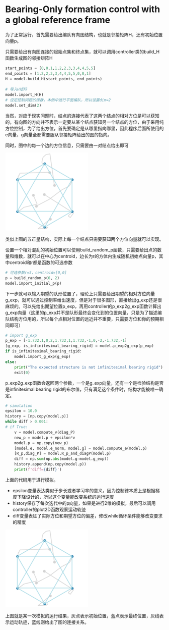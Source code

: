 # Bearing-Only formation control with a global reference frame

为了正常运行，首先需要给出编队有向图结构，也就是邻接矩阵H，还有初始位置向量p。

只需要给出有向图连接的起始点集和终点集，就可以调用controller类的build_H函数生成图的邻接矩阵H

```python
start_points = [0,0,1,1,2,2,3,3,4,4,5,5]
end_points = [1,2,2,3,3,4,4,5,5,0,0,1]
H = model.build_H(start_points, end_points)

# 导入H矩阵
model.import_H(H)
# 设定控制问题的维数，本例中进行平面编队，所以设置dim=2
model.set_dim(2)
```

当然，对应于现实问题时，结点的连接代表了这两个结点的相对方位是可以获知的，有向图的方向并不表示一定要从某个结点获知另一个结点的方位，由于采用纯方位控制，为了给出方位，首先要确定是从哪里指向哪里，因此程序后面所使用的e向量，g向量全都需要服从邻接矩阵给出的图的指向。

同时，图中的每一个边的方位信息，只需要由一对结点给出即可

![image-20211011171306128](./readme.assets/image-20211011171306128.png)

类似上图的五芒星结构，实际上每一个结点只需要获知两个方位向量就可以实现。



设置一个相对混乱的初始位置可以使用build_random_p函数，只需要给出点的数量和维数，就可以在中心为centroid，边长为r的方体内生成随机初始点向量p，其中centroid和r都是函数的可选参数

```python
# 可选参数r=5，centroid=[0,0]
p = build_random_p(6, 2)
model.import_initial_p(p)
```



下一步就可以输入期望的队形位置了，理论上只需要给出期望的相对方位向量g_exp，就可以通过控制率给出速度，但是对于很多图形，直接给出g_exp还是很麻烦的。可以先给出期望位置p_exp，再用controller的p_exp2g_exp函数计算出g_exp向量（这里的p_exp并不是队形最终会变化到的位置向量，只是为了描述编队结构方位用的，所以每个点相对位置的远近并不重要，只需要方位和你的预期相同即可）

```python
# import g_exp
p_exp = [-1.732,1,0,2,1.732,1,1.732,-1,0,-2,-1.732,-1]
[g_exp, is_infinitesimal_bearing_rigid] = model.p_exp2g_exp(p_exp)
if is_infinitesimal_bearing_rigid:
    model.import_g_exp(g_exp)
else:
    print("The expected structure is not infinitesimal bearing rigid")
    exit(0)
```

p_exp2g_exp函数会返回两个参数，一个是g_exp向量，还有一个是检验结构是否是infinitesimal bearing rigid的布尔值，只有满足这个条件时，结构才能被唯一确定。



```python
# simulation
epsilon = 10.0
history = [np.copy(model.p)]
while diff > 0.001:
# if True:
    v = model.compute_v(diag_P)
    new_p = model.p + epsilon*v
    model.p = np.copy(new_p)
    [model.e, model.e_norm, model.g] = model.compute_e(model.p)
    [R_p,diag_P] = model.R_p_and_diagP(model.p)
    diff = np.sum(np.abs(model.g-model.g_exp))
    history.append(np.copy(model.p))
    print(f'diff={diff}')
```

上面的代码用于进行模拟。

- epsilon变量表达类似于步长或者学习率的意义，因为控制律本质上是根据梯度下降设计的，所以这个变量能改变系统的运行速度
- history保存了每次迭代中的p向量，如果是进行2维的模拟，最后可以调用controller的plot2D函数观察运动轨迹
- diff变量表征了实际方位和期望方位的偏差，修改while循环条件能够改变要求的精度

![image-20211011171306128](./readme.assets/image-20211011171306128.png)

上图就是某一次模拟的运行结果，灰点表示初始位置，蓝点表示最终位置，灰线表示运动轨迹，蓝线则给出了图的连接关系。